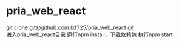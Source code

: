 # pria_web_react
git clone git@github.com:lxf725/pria_web_react.git<br/>
进入pria_web_react目录
运行npm install，下载依赖包
执行npm start

